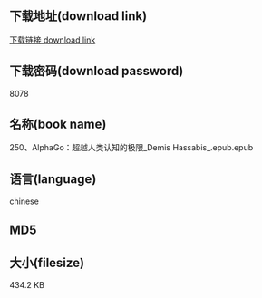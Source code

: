 ## 下载地址(download link)
[下载链接 download link](https://tutu365.netlify.app/?s=250%E3%80%81AlphaGo%EF%BC%9A%E8%B6%85%E8%B6%8A%E4%BA%BA%E7%B1%BB%E8%AE%A4%E7%9F%A5%E7%9A%84%E6%9E%81%E9%99%90_Demis+Hassabis_.epub)

## 下载密码(download password)
8078

## 名称(book name)
250、AlphaGo：超越人类认知的极限_Demis Hassabis_.epub.epub

## 语言(language)
chinese

## MD5


## 大小(filesize)
434.2 KB
